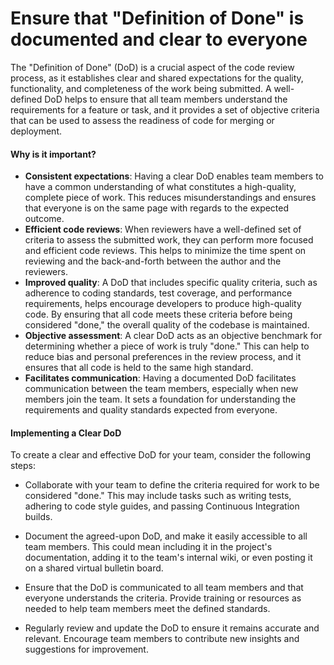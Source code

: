 # Ensure that "Definition of Done" is documented and clear to everyone

The "Definition of Done" (DoD) is a crucial aspect of the code review process, as it establishes clear and shared expectations for the quality, functionality, and completeness of the work being submitted. A well-defined DoD helps to ensure that all team members understand the requirements for a feature or task, and it provides a set of objective criteria that can be used to assess the readiness of code for merging or deployment.

#### Why is it important?

- **Consistent expectations**: Having a clear DoD enables team members to have a common understanding of what constitutes a high-quality, complete piece of work. This reduces misunderstandings and ensures that everyone is on the same page with regards to the expected outcome.
- **Efficient code reviews**: When reviewers have a well-defined set of criteria to assess the submitted work, they can perform more focused and efficient code reviews. This helps to minimize the time spent on reviewing and the back-and-forth between the author and the reviewers.
- **Improved quality**: A DoD that includes specific quality criteria, such as adherence to coding standards, test coverage, and performance requirements, helps encourage developers to produce high-quality code. By ensuring that all code meets these criteria before being considered "done," the overall quality of the codebase is maintained.
- **Objective assessment**: A clear DoD acts as an objective benchmark for determining whether a piece of work is truly "done." This can help to reduce bias and personal preferences in the review process, and it ensures that all code is held to the same high standard.
- **Facilitates communication**: Having a documented DoD facilitates communication between the team members, especially when new members join the team. It sets a foundation for understanding the requirements and quality standards expected from everyone.

#### Implementing a Clear DoD

To create a clear and effective DoD for your team, consider the following steps:

- Collaborate with your team to define the criteria required for work to be considered "done." This may include tasks such as writing tests, adhering to code style guides, and passing Continuous Integration builds.

- Document the agreed-upon DoD, and make it easily accessible to all team members. This could mean including it in the project's documentation, adding it to the team's internal wiki, or even posting it on a shared virtual bulletin board.

- Ensure that the DoD is communicated to all team members and that everyone understands the criteria. Provide training or resources as needed to help team members meet the defined standards.

- Regularly review and update the DoD to ensure it remains accurate and relevant. Encourage team members to contribute new insights and suggestions for improvement.